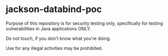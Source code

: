 # jackson-databind-poc

Purpose of this repository is for security testing only, specifically for testing vulnerabilities in Java applications ONLY.

Do not touch, if you don't know what you're doing.

Use for any illegal activities may be prohibited.

